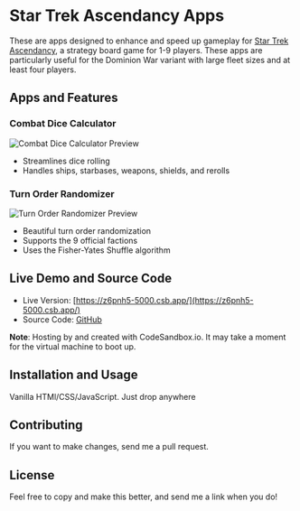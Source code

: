 # Star Trek Ascendancy Apps

These are apps designed to enhance and speed up gameplay for [Star Trek Ascendancy](https://boardgamegeek.com/boardgame/193949/star-trek-ascendancy), a strategy board game for 1-9 players. These apps are particularly useful for the Dominion War variant with large fleet sizes and at least four players.

## Apps and Features

### Combat Dice Calculator
![Combat Dice Calculator Preview](https://z6pnh5-5000.csb.app/favicon/preview-dice-calculator.png)
- Streamlines dice rolling
- Handles ships, starbases, weapons, shields, and rerolls

### Turn Order Randomizer
![Turn Order Randomizer Preview](https://z6pnh5-5000.csb.app/favicon/preview-turn-order.png)
- Beautiful turn order randomization
- Supports the 9 official factions
- Uses the Fisher-Yates Shuffle algorithm

## Live Demo and Source Code
- Live Version: [https://z6pnh5-5000.csb.app/](https://z6pnh5-5000.csb.app/)
- Source Code: [GitHub](https://codesandbox.io/p/github/covertsonic/star_trek_ascendancy_apps/main)

**Note**: Hosting by and created with CodeSandbox.io. It may take a moment for the virtual machine to boot up.

## Installation and Usage
Vanilla HTMl/CSS/JavaScript.  Just drop anywhere

## Contributing
If you want to make changes, send me a pull request.

## License
Feel free to copy and make this better, and send me a link when you do!
